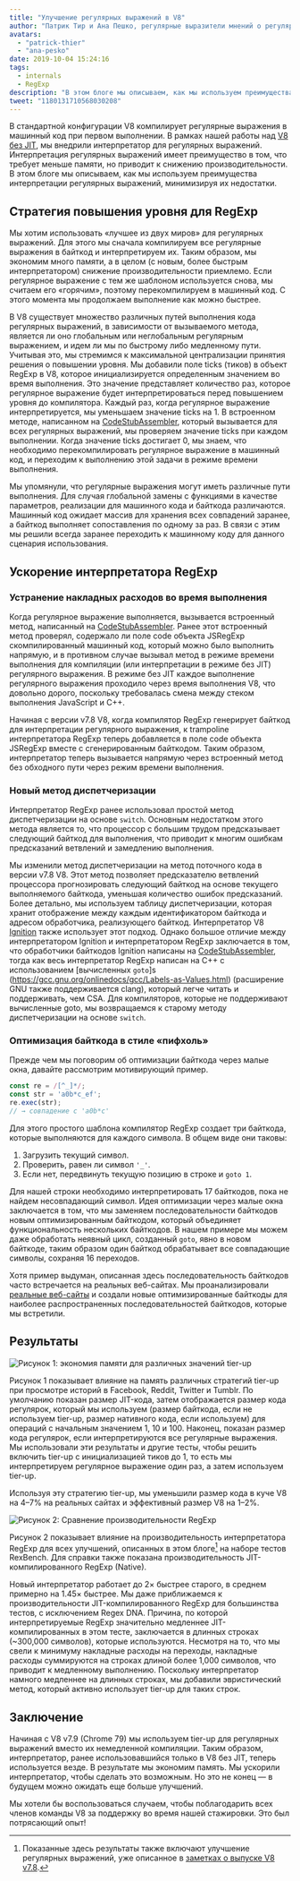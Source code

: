 ```yaml
---
title: "Улучшение регулярных выражений в V8"
author: "Патрик Тир и Ана Пешко, регулярные выразители мнений о регулярных выражениях"
avatars:
  - "patrick-thier"
  - "ana-pesko"
date: 2019-10-04 15:24:16
tags:
  - internals
  - RegExp
description: "В этом блоге мы описываем, как мы используем преимущества интерпретации регулярных выражений и минимизируем недостатки."
tweet: "1180131710568030208"
---
```

В стандартной конфигурации V8 компилирует регулярные выражения в машинный код при первом выполнении. В рамках нашей работы над [V8 без JIT](/blog/jitless), мы внедрили интерпретатор для регулярных выражений. Интерпретация регулярных выражений имеет преимущество в том, что требует меньше памяти, но приводит к снижению производительности. В этом блоге мы описываем, как мы используем преимущества интерпретации регулярных выражений, минимизируя их недостатки.

<!--truncate-->
## Стратегия повышения уровня для RegExp

Мы хотим использовать «лучшее из двух миров» для регулярных выражений. Для этого мы сначала компилируем все регулярные выражения в байткод и интерпретируем их. Таким образом, мы экономим много памяти, а в целом (с новым, более быстрым интерпретатором) снижение производительности приемлемо. Если регулярное выражение с тем же шаблоном используется снова, мы считаем его «горячим», поэтому перекомпилируем в машинный код. С этого момента мы продолжаем выполнение как можно быстрее.

В V8 существует множество различных путей выполнения кода регулярных выражений, в зависимости от вызываемого метода, является ли оно глобальным или неглобальным регулярным выражением, и идем ли мы по быстрому либо медленному пути. Учитывая это, мы стремимся к максимальной централизации принятия решения о повышении уровня. Мы добавили поле ticks (тиков) в объект RegExp в V8, которое инициализируется определенным значением во время выполнения. Это значение представляет количество раз, которое регулярное выражение будет интерпретироваться перед повышением уровня до компилятора. Каждый раз, когда регулярное выражение интерпретируется, мы уменьшаем значение ticks на 1. В встроенном методе, написанном на [CodeStubAssembler](/blog/csa), который вызывается для всех регулярных выражений, мы проверяем значение ticks при каждом выполнении. Когда значение ticks достигает 0, мы знаем, что необходимо перекомпилировать регулярное выражение в машинный код, и переходим к выполнению этой задачи в режиме времени выполнения.

Мы упомянули, что регулярные выражения могут иметь различные пути выполнения. Для случая глобальной замены с функциями в качестве параметров, реализации для машинного кода и байткода различаются. Машинный код ожидает массив для хранения всех совпадений заранее, а байткод выполняет сопоставления по одному за раз. В связи с этим мы решили всегда заранее переходить к машинному коду для данного сценария использования.

## Ускорение интерпретатора RegExp

### Устранение накладных расходов во время выполнения

Когда регулярное выражение выполняется, вызывается встроенный метод, написанный на [CodeStubAssembler](/blog/csa). Ранее этот встроенный метод проверял, содержало ли поле code объекта JSRegExp скомпилированный машинный код, который можно было выполнить напрямую, и в противном случае вызывал метод в режиме времени выполнения для компиляции (или интерпретации в режиме без JIT) регулярного выражения. В режиме без JIT каждое выполнение регулярного выражения проходило через время выполнения V8, что довольно дорого, поскольку требовалась смена между стеком выполнения JavaScript и C++.

Начиная с версии v7.8 V8, когда компилятор RegExp генерирует байткод для интерпретации регулярного выражения, к trampoline интерпретатора RegExp теперь добавляется в поле code объекта JSRegExp вместе с сгенерированным байткодом. Таким образом, интерпретатор теперь вызывается напрямую через встроенный метод без обходного пути через режим времени выполнения.

### Новый метод диспетчеризации

Интерпретатор RegExp ранее использовал простой метод диспетчеризации на основе `switch`. Основным недостатком этого метода является то, что процессор с большим трудом предсказывает следующий байткод для выполнения, что приводит к многим ошибкам предсказаний ветвлений и замедлению выполнения.

Мы изменили метод диспетчеризации на метод поточного кода в версии v7.8 V8. Этот метод позволяет предсказателю ветвлений процессора прогнозировать следующий байткод на основе текущего выполняемого байткода, уменьшая количество ошибок предсказаний. Более детально, мы используем таблицу диспетчеризации, которая хранит отображение между каждым идентификатором байткода и адресом обработчика, реализующего байткод. Интерпретатор V8 [Ignition](/docs/ignition) также использует этот подход. Однако большое отличие между интерпретатором Ignition и интерпретатором RegExp заключается в том, что обработчики байткодов Ignition написаны на [CodeStubAssembler](/blog/csa), тогда как весь интерпретатор RegExp написан на C++ с использованием [вычисленных `goto`]s (https://gcc.gnu.org/onlinedocs/gcc/Labels-as-Values.html) (расширение GNU также поддерживается clang), который легче читать и поддерживать, чем CSA. Для компиляторов, которые не поддерживают вычисленные goto, мы возвращаемся к старому методу диспетчеризации на основе `switch`.

### Оптимизация байткода в стиле «пифхоль»

Прежде чем мы поговорим об оптимизации байткода через малые окна, давайте рассмотрим мотивирующий пример.

```js
const re = /[^_]*/;
const str = 'a0b*c_ef';
re.exec(str);
// → совпадение с 'a0b*c'
```

Для этого простого шаблона компилятор RegExp создает три байткода, которые выполняются для каждого символа. В общем виде они таковы:

1. Загрузить текущий символ.
1. Проверить, равен ли символ `'_'`.
1. Если нет, передвинуть текущую позицию в строке и `goto 1`.

Для нашей строки необходимо интерпретировать 17 байткодов, пока не найдем несовпадающий символ. Идея оптимизации через малые окна заключается в том, что мы заменяем последовательности байткодов новым оптимизированным байткодом, который объединяет функциональность нескольких байткодов. В нашем примере мы можем даже обработать неявный цикл, созданный `goto`, явно в новом байткоде, таким образом один байткод обрабатывает все совпадающие символы, сохраняя 16 переходов.

Хотя пример выдуман, описанная здесь последовательность байткодов часто встречается на реальных веб-сайтах. Мы проанализировали [реальные веб-сайты](/blog/real-world-performance) и создали новые оптимизированные байткоды для наиболее распространенных последовательностей байткодов, которые мы встретили.

## Результаты

![Рисунок 1: экономия памяти для различных значений tier-up](/_img/regexp-tier-up/results-memory.svg)

Рисунок 1 показывает влияние на память различных стратегий tier-up при просмотре историй в Facebook, Reddit, Twitter и Tumblr. По умолчанию показан размер JIT-кода, затем отображается размер кода регулярок, который мы используем (размер байткода, если не используем tier-up, размер нативного кода, если используем) для операций с начальным значением 1, 10 и 100. Наконец, показан размер кода регулярок, если интерпретируются все регулярные выражения. Мы использовали эти результаты и другие тесты, чтобы решить включить tier-up с инициализацией тиков до 1, то есть мы интерпретируем регулярное выражение один раз, а затем используем tier-up.

Используя эту стратегию tier-up, мы уменьшили размер кода в куче V8 на 4–7% на реальных сайтах и эффективный размер V8 на 1–2%.

![Рисунок 2: Сравнение производительности RegExp](/_img/regexp-tier-up/results-speed.svg)

Рисунок 2 показывает влияние на производительность интерпретатора RegExp для всех улучшений, описанных в этом блоге[^strict-bounds] на наборе тестов RexBench. Для справки также показана производительность JIT-компилированного RegExp (Native).

[^strict-bounds]: Показанные здесь результаты также включают улучшение регулярных выражений, уже описанное в [заметках о выпуске V8 v7.8](/blog/v8-release-78#faster-regexp-match-failures).

Новый интерпретатор работает до 2× быстрее старого, в среднем примерно на 1.45× быстрее. Мы даже приближаемся к производительности JIT-компилированного RegExp для большинства тестов, с исключением Regex DNA. Причина, по которой интерпретируемые RegExp значительно медленнее JIT-компилированных в этом тесте, заключается в длинных строках (~300,000 символов), которые используются. Несмотря на то, что мы свели к минимуму накладные расходы на переходы, накладные расходы суммируются на строках длиной более 1,000 символов, что приводит к медленному выполнению. Поскольку интерпретатор намного медленнее на длинных строках, мы добавили эвристический метод, который активно использует tier-up для таких строк.

## Заключение

Начиная с V8 v7.9 (Chrome 79) мы используем tier-up для регулярных выражений вместо их немедленной компиляции. Таким образом, интерпретатор, ранее использовавшийся только в V8 без JIT, теперь используется везде. В результате мы экономим память. Мы ускорили интерпретатор, чтобы сделать это возможным. Но это не конец — в будущем можно ожидать еще больше улучшений.

Мы хотели бы воспользоваться случаем, чтобы поблагодарить всех членов команды V8 за поддержку во время нашей стажировки. Это был потрясающий опыт!
